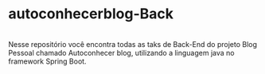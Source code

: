 # autoconhecerblog-Back

<br> Nesse repositório você encontra todas as taks de Back-End do projeto Blog Pessoal chamado Autoconhecer blog,  utilizando a linguagem java no framework Spring Boot.
